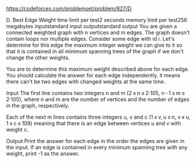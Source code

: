 https://codeforces.com/problemset/problem/827/D

D. Best Edge Weight
time limit per test2 seconds
memory limit per test256 megabytes
inputstandard input
outputstandard output
You are given a connected weighted graph with n vertices and m edges. The graph doesn't contain loops nor multiple edges. Consider some edge with id i. Let's determine for this edge the maximum integer weight we can give to it so that it is contained in all minimum spanning trees of the graph if we don't change the other weights.

You are to determine this maximum weight described above for each edge. You should calculate the answer for each edge independently, it means there can't be two edges with changed weights at the same time.

Input
The first line contains two integers n and m (2 ≤ n ≤ 2·105, n - 1 ≤ m ≤ 2·105), where n and m are the number of vertices and the number of edges in the graph, respectively.

Each of the next m lines contains three integers u, v and c (1 ≤ v, u ≤ n, v ≠ u, 1 ≤ c ≤ 109) meaning that there is an edge between vertices u and v with weight c.

Output
Print the answer for each edge in the order the edges are given in the input. If an edge is contained in every minimum spanning tree with any weight, print -1 as the answer.